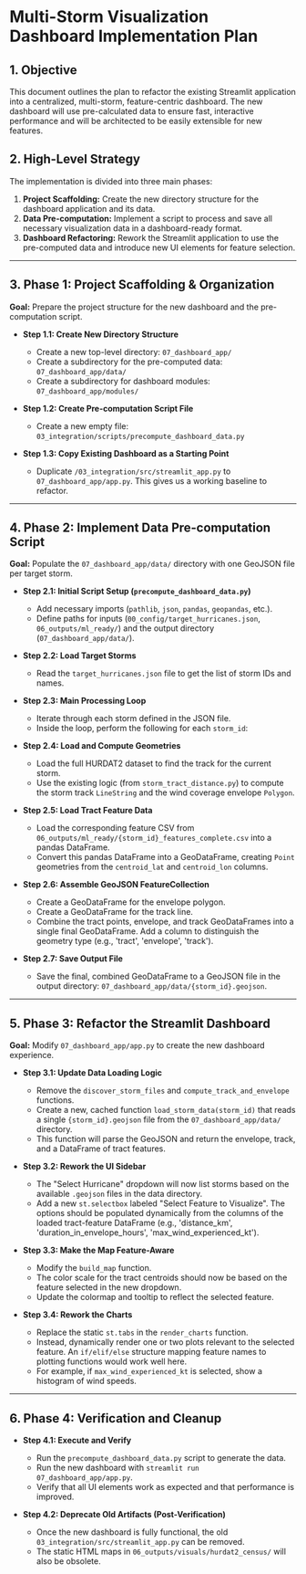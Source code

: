 # Multi-Storm Visualization Dashboard Implementation Plan

## 1. Objective

This document outlines the plan to refactor the existing Streamlit application into a centralized, multi-storm, feature-centric dashboard. The new dashboard will use pre-calculated data to ensure fast, interactive performance and will be architected to be easily extensible for new features.

## 2. High-Level Strategy

The implementation is divided into three main phases:
1.  **Project Scaffolding:** Create the new directory structure for the dashboard application and its data.
2.  **Data Pre-computation:** Implement a script to process and save all necessary visualization data in a dashboard-ready format.
3.  **Dashboard Refactoring:** Rework the Streamlit application to use the pre-computed data and introduce new UI elements for feature selection.

---

## 3. Phase 1: Project Scaffolding & Organization

**Goal:** Prepare the project structure for the new dashboard and the pre-computation script.

*   **Step 1.1: Create New Directory Structure**
    *   Create a new top-level directory: `07_dashboard_app/`
    *   Create a subdirectory for the pre-computed data: `07_dashboard_app/data/`
    *   Create a subdirectory for dashboard modules: `07_dashboard_app/modules/`

*   **Step 1.2: Create Pre-computation Script File**
    *   Create a new empty file: `03_integration/scripts/precompute_dashboard_data.py`

*   **Step 1.3: Copy Existing Dashboard as a Starting Point**
    *   Duplicate `/03_integration/src/streamlit_app.py` to `07_dashboard_app/app.py`. This gives us a working baseline to refactor.

---

## 4. Phase 2: Implement Data Pre-computation Script

**Goal:** Populate the `07_dashboard_app/data/` directory with one GeoJSON file per target storm.

*   **Step 2.1: Initial Script Setup (`precompute_dashboard_data.py`)**
    *   Add necessary imports (`pathlib`, `json`, `pandas`, `geopandas`, etc.).
    *   Define paths for inputs (`00_config/target_hurricanes.json`, `06_outputs/ml_ready/`) and the output directory (`07_dashboard_app/data/`).

*   **Step 2.2: Load Target Storms**
    *   Read the `target_hurricanes.json` file to get the list of storm IDs and names.

*   **Step 2.3: Main Processing Loop**
    *   Iterate through each storm defined in the JSON file.
    *   Inside the loop, perform the following for each `storm_id`:

*   **Step 2.4: Load and Compute Geometries**
    *   Load the full HURDAT2 dataset to find the track for the current storm.
    *   Use the existing logic (from `storm_tract_distance.py`) to compute the storm track `LineString` and the wind coverage envelope `Polygon`.

*   **Step 2.5: Load Tract Feature Data**
    *   Load the corresponding feature CSV from `06_outputs/ml_ready/{storm_id}_features_complete.csv` into a pandas DataFrame.
    *   Convert this pandas DataFrame into a GeoDataFrame, creating `Point` geometries from the `centroid_lat` and `centroid_lon` columns.

*   **Step 2.6: Assemble GeoJSON FeatureCollection**
    *   Create a GeoDataFrame for the envelope polygon.
    *   Create a GeoDataFrame for the track line.
    *   Combine the tract points, envelope, and track GeoDataFrames into a single final GeoDataFrame. Add a column to distinguish the geometry type (e.g., 'tract', 'envelope', 'track').

*   **Step 2.7: Save Output File**
    *   Save the final, combined GeoDataFrame to a GeoJSON file in the output directory: `07_dashboard_app/data/{storm_id}.geojson`.

---

## 5. Phase 3: Refactor the Streamlit Dashboard

**Goal:** Modify `07_dashboard_app/app.py` to create the new dashboard experience.

*   **Step 3.1: Update Data Loading Logic**
    *   Remove the `discover_storm_files` and `compute_track_and_envelope` functions.
    *   Create a new, cached function `load_storm_data(storm_id)` that reads a single `{storm_id}.geojson` file from the `07_dashboard_app/data/` directory.
    *   This function will parse the GeoJSON and return the envelope, track, and a DataFrame of tract features.

*   **Step 3.2: Rework the UI Sidebar**
    *   The "Select Hurricane" dropdown will now list storms based on the available `.geojson` files in the data directory.
    *   Add a new `st.selectbox` labeled "Select Feature to Visualize". The options should be populated dynamically from the columns of the loaded tract-feature DataFrame (e.g., 'distance_km', 'duration_in_envelope_hours', 'max_wind_experienced_kt').

*   **Step 3.3: Make the Map Feature-Aware**
    *   Modify the `build_map` function.
    *   The color scale for the tract centroids should now be based on the feature selected in the new dropdown.
    *   Update the colormap and tooltip to reflect the selected feature.

*   **Step 3.4: Rework the Charts**
    *   Replace the static `st.tabs` in the `render_charts` function.
    *   Instead, dynamically render one or two plots relevant to the selected feature. An `if/elif/else` structure mapping feature names to plotting functions would work well here.
    *   For example, if `max_wind_experienced_kt` is selected, show a histogram of wind speeds.

---

## 6. Phase 4: Verification and Cleanup

*   **Step 4.1: Execute and Verify**
    *   Run the `precompute_dashboard_data.py` script to generate the data.
    *   Run the new dashboard with `streamlit run 07_dashboard_app/app.py`.
    *   Verify that all UI elements work as expected and that performance is improved.

*   **Step 4.2: Deprecate Old Artifacts (Post-Verification)**
    *   Once the new dashboard is fully functional, the old `03_integration/src/streamlit_app.py` can be removed.
    *   The static HTML maps in `06_outputs/visuals/hurdat2_census/` will also be obsolete.
